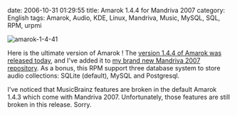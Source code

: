 date: 2006-10-31 01:29:55
title: Amarok 1.4.4 for Mandriva 2007
category: English
tags: Amarok, Audio, KDE, Linux, Mandriva, Music, MySQL, SQL, RPM, urpmi

![amarok-1-4-41](/static/uploads/2006/10/amarok-1-4-41.png)

Here is the ultimate version of Amarok ! The [version 1.4.4 of Amarok was released today](http://amarok.kde.org/content/view/84/66/), and I've added it to [my brand new Mandriva 2007 repository](http://kevin.deldycke.com/mandriva-rpm-repository/). As a bonus, this RPM support three database system to store audio collections: SQLite (default), MySQL and Postgresql.

I've noticed that MusicBrainz features are broken in the default Amarok 1.4.3 which come with Mandriva 2007. Unfortunately, those features are still broken in this release. Sorry.
